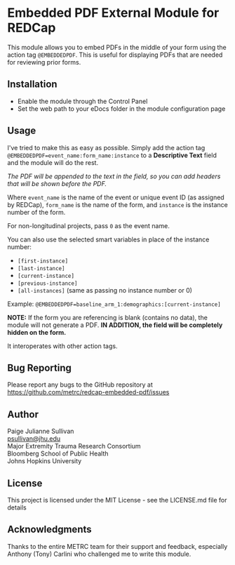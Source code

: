 # Embedded PDF External Module for REDCap
This module allows you to embed PDFs in the middle of your form using
the action tag `@EMBEDDEDPDF`. This is useful for displaying PDFs that 
are needed for reviewing prior forms.

## Installation
* Enable the module through the Control Panel
* Set the web path to your eDocs folder in the module configuration page

## Usage
I've tried to make this as easy as possible. Simply add the action tag
`@EMBEDDEDPDF=event_name:form_name:instance` to a **Descriptive Text** field and the module will do the rest.

*The PDF will be appended to the text in the field, so you can add headers that will be shown before the PDF.*

Where `event_name` is the name of the event or unique event ID (as assigned by REDCap), `form_name` is the name of the form, and `instance` is the instance number of the form.

For non-longitudinal projects,  pass `0` as the event name.

You can also use the selected smart variables in place of the instance number:
* `[first-instance]`
* `[last-instance]`
* `[current-instance]`
* `[previous-instance]`
* `[all-instances]` (same as passing no instance number or 0)

Example:  `@EMBEDDEDPDF=baseline_arm_1:demographics:[current-instance]`

**NOTE:** If the form you are referencing is blank (contains no data), the module will not generate a PDF.
**IN ADDITION, the field will be completely hidden on the form.**

It interoperates with other action tags.

## Bug Reporting
Please report any bugs to the GitHub repository at https://github.com/metrc/redcap-embedded-pdf/issues

## Author
Paige Julianne Sullivan<br>
[psullivan@jhu.edu](psullivan@jhu.edu)<br>
Major Extremity Trauma Research Consortium<br>
Bloomberg School of Public Health<br>
Johns Hopkins University<br>

## License
This project is licensed under the MIT License - see the LICENSE.md file for details

## Acknowledgments
Thanks to the entire METRC team for their support and feedback, especially
Anthony (Tony) Carlini who challenged me to write this module.
